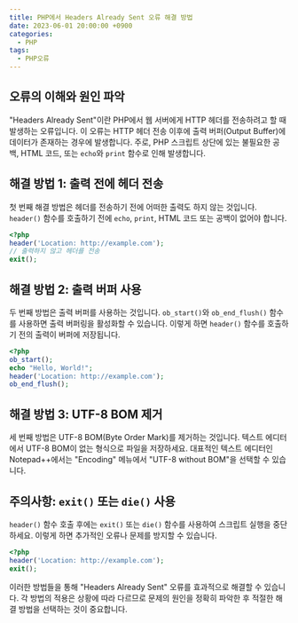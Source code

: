 ```yaml
---
title: PHP에서 Headers Already Sent 오류 해결 방법
date: 2023-06-01 20:00:00 +0900
categories:
  - PHP
tags:
  - PHP오류
---
```


## 오류의 이해와 원인 파악

"Headers Already Sent"이란 PHP에서 웹 서버에게 HTTP 헤더를 전송하려고 할 때 발생하는 오류입니다. 이 오류는 HTTP 헤더 전송 이후에 출력 버퍼(Output Buffer)에 데이터가 존재하는 경우에 발생합니다. 주로, PHP 스크립트 상단에 있는 불필요한 공백, HTML 코드, 또는 `echo`와 `print` 함수로 인해 발생합니다.

## 해결 방법 1: 출력 전에 헤더 전송

첫 번째 해결 방법은 헤더를 전송하기 전에 어떠한 출력도 하지 않는 것입니다. `header()` 함수를 호출하기 전에 `echo`, `print`, HTML 코드 또는 공백이 없어야 합니다.

```php
<?php
header('Location: http://example.com');
// 출력하지 않고 헤더를 전송
exit();
```

## 해결 방법 2: 출력 버퍼 사용

두 번째 방법은 출력 버퍼를 사용하는 것입니다. `ob_start()`와 `ob_end_flush()` 함수를 사용하면 출력 버퍼링을 활성화할 수 있습니다. 이렇게 하면 `header()` 함수를 호출하기 전의 출력이 버퍼에 저장됩니다.

```php
<?php
ob_start();
echo "Hello, World!";
header('Location: http://example.com');
ob_end_flush();
```

## 해결 방법 3: UTF-8 BOM 제거

세 번째 방법은 UTF-8 BOM(Byte Order Mark)를 제거하는 것입니다. 텍스트 에디터에서 UTF-8 BOM이 없는 형식으로 파일을 저장하세요. 대표적인 텍스트 에디터인 Notepad++에서는 "Encoding" 메뉴에서 "UTF-8 without BOM"을 선택할 수 있습니다.

## 주의사항: `exit()` 또는 `die()` 사용

`header()` 함수 호출 후에는 `exit()` 또는 `die()` 함수를 사용하여 스크립트 실행을 중단하세요. 이렇게 하면 추가적인 오류나 문제를 방지할 수 있습니다.

```php
<?php
header('Location: http://example.com');
exit();
```

이러한 방법들을 통해 "Headers Already Sent" 오류를 효과적으로 해결할 수 있습니다. 각 방법의 적용은 상황에 따라 다르므로 문제의 원인을 정확히 파악한 후 적절한 해결 방법을 선택하는 것이 중요합니다.
